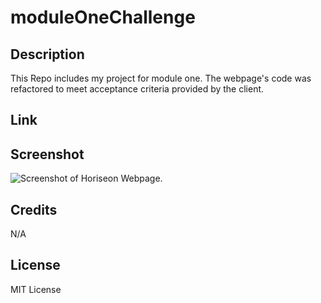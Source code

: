 # moduleOneChallenge


## Description

This Repo includes my project for module one. The webpage's code was refactored to meet acceptance criteria provided by the client. 


## Link



## Screenshot

![Screenshot of Horiseon Webpage.](http://url/to/img.png)

## Credits

N/A

## License

MIT License